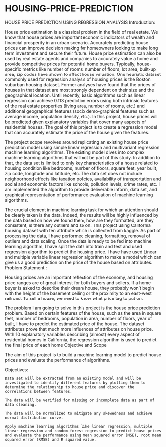 # HOUSING-PRICE-PREDICTION
HOUSE PRICE PREDICTION USING REGRESSION ANALYSIS
Introduction: 

House price estimation is a classical problem in the field of real estate. We know that house prices are important economic indicators of wealth and financial prosperity in an urban scenario. Accurately predicting house prices can improve decision making for homeowners looking to make long term investment and secure their future. House price estimation can also be used by real estate agents and companies to accurately value a home and provide competitive prices for potential home buyers. Typically, house-specific metrics like number of rooms, number of floors, lot area, built-up area, zip codes have shown to affect house valuation. One heuristic dataset commonly used for regression analysis of housing prices is the Boston suburban housing dataset. Former analyses have found that the prices of houses in that dataset are most strongly dependent on their size and the geographical location. Until recently, basic algorithms such as linear regression can achieve 0.113 prediction errors using both intrinsic features of the real estate properties (living area, number of rooms, etc.) and additional geographical features (socio demo-graphical features such as average income, population density, etc.). In this project, house prices will be predicted given explanatory variables that cover many aspects of residential houses. The goal of this project is to create a regression model that can accurately estimate the price of the house given the features. 

The project scope revolves around replicating an existing house price prediction model using simple linear regression and multivariant regression machine learning algorithms. The existing model dives into complex machine learning algorithms that will not be part of this study. In addition to that, the data set is limited to only key characteristics of a house related to housing condition like bedrooms, number of floors, square feet, year built, zip code, longitude and latitude, etc. The data set does not include neighborhood effects like taxation policies, availability of transportation and social and economic factors like schools, pollution levels, crime rates, etc. I am implemented the algorithm to provide deliverable inform, data set, and graphical representation of performance evaluation of machine learning algorithms. 

The crucial element in machine learning task for which an attention should be clearly taken is the data. Indeed, the results will be highly influenced by the data based on how we found them, how are they formatted, are they consistent, is there any outliers and so on. This project  using California housing dataset with ten attribute which is collected from kaggle. As part of processing the data, I have performed cleaning, formatting, removal of outliers and data scaling. Once the data is ready to be fed into machine learning algorithm, I have split the data into train and test and used regression algorithm to predict the housing price. I have have used Linear and multiple variable linear regression algorithm to make a model which can give us a good prediction on the price of the house based on attributes. 
Problem Statement : 

 Housing prices are an important reflection of the economy, and housing price ranges are of great interest for both buyers and sellers. If a home buyer is asked to describe their dream house, they probably won’t begin with the height of the basement ceiling or the proximity to an east-west railroad. To sell a house, we need to know what price tag to put on. 

The problem I am going to solve in this project is the house price prediction problem. Based on certain features of the house, such as the area in square feet, number of bedrooms, population in area, number of floors, year of built, I have to predict the estimated price of the house. The dataset attributes prove that much more influences of attributes on house price. With 10 explanatory variables describing (almost) every aspect of residential homes in California, the regression algorithm is used to predict the final price of each home
Objective and Scope 

The aim of this project is to build a machine learning model to predict house prices and evaluate the performance of algorithms.  

Objectives: 

    Data set will be extracted from an existing model and will be investigated to identify different features by plotting them to determine the relationship to house price and discover the correlations between features. 

    The data will be verified for missing or incomplete data as part of data cleaning. 

    The data will be normalized to mitigate any skewedness and achieve normal distribution curve. 

    Apply machine learning algorithms like linear regression, multiple linear regression and random forest regression to predict house prices and evaluate the performance using mean squared error (MSE), root mean squared error (RMSE) and R squared value. 
